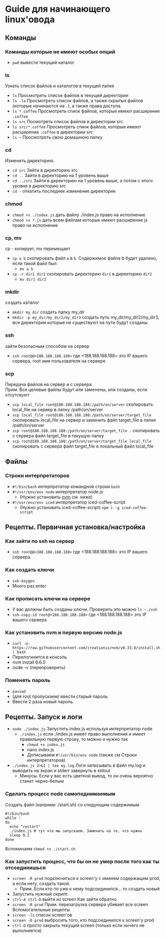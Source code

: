# Guide для начинающего linux'овода

## Команды
### Команды которые не имеют особых опций
  * `pwd` вывести текущий каталог
### ls
Узнать список файлов и каталогов в текущей папке
  * `ls` Просмотреть список файлов в текущей директории
  * `ls -la` Просмотреть список файлов, а также скрытых файлов (которые начинаются на `.`), а также права доступа.
  * `ls *.coffee` Просмотреть спиок файлов, которые имеют расширение `.coffee`
  * `ls src` Посмотреть список файлов в директории src
  * `ls src/*.coffee` Просмотреть спиок файлов, которые имеют расширение `.coffee` в директории src
  * `ls ~` Просмотреть свою домашнюю папку
### cd
Изменить директорию.
  * `cd src` Зайти в директорию src
  * `cd ..` Зайти в директорию на 1 уровень выше
  * `cd ../src` Зайти в директорию на 1 уровень выше, а потом с этого уровня в директорию src
  * `cd -` откатить последнее изменение директории
### chmod
  * `chmod +x ./index.js` дать файлу ./index.js право на исполнение
  * `chmod +x *.js` дать всем файлам которые имеют расширение js право на исполнение
### cp, mv
cp - копирует, mv перемещает
  * `cp a b` скопировать файл `a` в `b`. Содержимое файла b будет удалено, если такой файл был
    * `mv a b`
  * `cp -r dir1 dir2` скопировать директорию `dir1` в директорию `dir2`
    * `mv dir1 dir2`
### mkdir
создать каталог
  * `mkdir my_dir` создать папку my_dir
  * `mkdir -p my_dir/my_dir2/my_dir3` создать путь my_dir/my_dir2/my_dir3, все директории которые не существуют на пути будут созданы

### ssh
зайти безопасным способом на сервер
  * `ssh root@@<188.188.188.188>` где <188.188.188.188> это IP вашего сервера, root имя пользователя на сервере

### scp
Передача файлов на сервер и с сервера\
Прим. Все целевые файлы будут или заменены, или созданы, если отсутсвуют
  * `scp local_file root@188.188.188.188:/path/on/server` скопировать local_file на сервер в папку /path/on/server
  * `scp local_file root@188.188.188.188:/path/on/server/target_file` скопировать local_file на сервер и заменить файл target_file в папке /path/on/server
  * `scp root@188.188.188.188:/path/on/server/target_file .` скопировать с сервера файл target_file в текущую папку
  * `scp root@188.188.188.188:/path/on/server/target_file local_file` скопировать с сервера файл target_file в локальный файл local_file 

## Файлы
### Строки интерпретаторов
  * `#!/bin/bash` интерпретатор командной строки `bash`
  * `#!/usr/env/env node` интерпретатор node.js
    * (Нужно установить [nvm](https://github.com/creationix/nvm) см. ниже)
  * `#!/usr/env/env iced` интерпретатор iced-coffee-script
    * (Нужно установить iced-coffee-script) `npm i -g iced-coffee-script`

## Рецепты. Первичная установка/настройка

### Как зайти по ssh на сервер
  * `ssh root@@<188.188.188.188>` где <188.188.188.188> это IP вашего сервера

### Как создать ключи
  * `ssh-keygen`
  * Много раз enter

### Как прописать ключи на сервере

  * У вас должны быть созданы ключи. Проверить это можно `ls ~./ssh`
  * `ssh-copy-id root@<188.188.188.188>` где <188.188.188.188> это IP вашего сервера

### Как установить nvm и первую версию node.js
  * `curl -o- https://raw.githubusercontent.com/creationix/nvm/v0.33.8/install.sh | bash`
  * Перелогинится в консоль
  * nvm install 6.6.0
  * node -v (перепроверить)

### Поменять пароль
  * `passwd`
  * (для root пропускаем) ввести старый пароль
  * Ввести 2 раза новый пароль

## Рецепты. Запуск и логи

  * `node ./index.js` Запустить index.js используя интерпретатор node
    * `./index.js` если ./index.js имеет право выполнения и имеет правильную первую строку, то можно и нужно так
      * `chmod +x index.js`
      * nano index.js
      * Дописываем `#!/usr/bin/env node` (также см Строки интерпретаторов)
  * `./index.js 2>&1 | tee my.log` Логи записывать в файл my.log и выводить на экран и stderr завернуть в stdout
    * Минусы. Если у вас есть цветной вывод, то он очень вероятно станет черно-белым

### Сделать процесс node самоподнимаемым
Создать файл (наприме ./start.sh) со следующим содержимым

    #!/bin/bash
    while :
    do
      echo "restart"
      ./index.js # тут что мы запускаем. Заменить на то, что нужно
      sleep 0.2
    done
  
Вспоминаем `chmod +x ./start.sh`

### Как запустить процесс, что бы он не умер после того как ты отсоединишься

  * `screen -R prod` подключиться к screen'у с именем содержащим prod, а если нету, создать такой.
    * Прим. Если кто-то уже к нему подсоединился... то создать новый
  * Запустить нужный скрипт.
  * `ctrl-A ctrl-D` выйти из screen
Как зайти обратно
  * `screen -R prod`
Прим. перезагрузка сервера убивает все screen
Вспомогательные рецепты
  * `screen -ls` список screen'ов
  * `screen -D prod` выбросить того, кто подсоединился к screen'у prod
  * `ctrl-D` просто закрыть текущий screen (только если ничего не выполняется)
